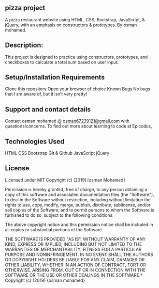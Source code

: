 ## pizza project
A pizza restaurant website using HTML, CSS, Bootstrap, JavaScript, & jQuery, with an emphasis on constructors & prototypes.
By osman mohamed.
## Description:
This project is designed to practice using constructors, prototypes, and checkboxes to calculate a total sum based on user input.

## Setup/Installation Requirements
Clone this repository
Open your browser of choice
Known Bugs
No bugs that I am aware of, but it isn't very pretty!

## Support and contact details
Contact osman mohamed @ osman67239121@gmail.com with questions/concerns. To find out more about learning to code at Epicodus,

## Technologies Used
HTML
CSS
Bootstrap
Git & Github
JavaScript
jQuery

## License
Licensed under MIT
Copyright (c) [2019] [osman Mohamed]

Permission is hereby granted, free of charge, to any person obtaining a copy of this software and associated documentation files (the "Software"), to deal in the Software without restriction, including without limitation the rights to use, copy, modify, merge, publish, distribute, sublicense, and/or sell copies of the Software, and to permit persons to whom the Software is furnished to do so, subject to the following conditions:

The above copyright notice and this permission notice shall be included in all copies or substantial portions of the Software.

THE SOFTWARE IS PROVIDED "AS IS", WITHOUT WARRANTY OF ANY KIND, EXPRESS OR IMPLIED, INCLUDING BUT NOT LIMITED TO THE WARRANTIES OF MERCHANTABILITY, FITNESS FOR A PARTICULAR PURPOSE AND NONINFRINGEMENT. IN NO EVENT SHALL THE AUTHORS OR COPYRIGHT HOLDERS BE LIABLE FOR ANY CLAIM, DAMAGES OR OTHER LIABILITY, WHETHER IN AN ACTION OF CONTRACT, TORT OR OTHERWISE, ARISING FROM, OUT OF OR IN CONNECTION WITH THE SOFTWARE OR THE USE OR OTHER DEALINGS IN THE SOFTWARE.* Copyright (c) {2019} {osman mohamed}
